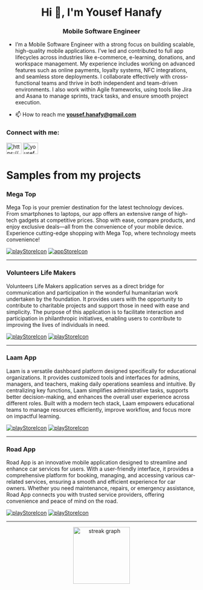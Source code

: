 <h1 align="center">Hi 👋, I'm Yousef Hanafy</h1>
<h3 align="center">Mobile Software Engineer</h3>

- I’m a Mobile Software Engineer with a strong focus on building scalable, high-quality mobile applications. I’ve led and contributed to full app lifecycles across industries like e-commerce, e-learning, donations, and workspace management. My experience includes working on advanced features such as online payments, loyalty systems, NFC integrations, and seamless store deployments. I collaborate effectively with cross-functional teams and thrive in both independent and team-driven environments. I also work within Agile frameworks, using tools like Jira and Asana to manage sprints, track tasks, and ensure smooth project execution.
     
- 📫 How to reach me **yousef.hanafy@gmail.com**

<h3 align="left">Connect with me:</h3>
<p align="left">
<a href="https://www.linkedin.com/in/yousef-hanafy-sw-eng/" target="blank"><img align="center" src="https://raw.githubusercontent.com/rahuldkjain/github-profile-readme-generator/master/src/images/icons/Social/linked-in-alt.svg" alt="https://www.linkedin.com/in/yousef-hanafy-b7a1821b3" height="30" width="40" /></a>  
<a href="https://twitter.com/yousef_hanafy4" target="blank"><img align="center" src="https://raw.githubusercontent.com/rahuldkjain/github-profile-readme-generator/master/src/images/icons/Social/twitter.svg" alt="yousef_hanafy4" height="30" width="40" /></a>

# Samples from my projects

### Mega Top 

Mega Top is your premier destination for the latest technology devices. From smartphones to laptops, our app offers an extensive range of high-tech gadgets at competitive prices. Shop with ease, compare products, and enjoy exclusive deals—all from the convenience of your mobile device. Experience cutting-edge shopping with Mega Top, where technology meets convenience!





[![playStoreIcon](https://github.com/YousefHanafy-SW-ENG/YousefHanafy-SW-ENG/assets/74376063/11cb6d44-934c-4865-94c1-601a01a9b135)](https://play.google.com/store/apps/details?id=com.megaTop.mega_top_mobile&pcampaignid=web_share) 
[![appStoreIcon](https://github.com/YousefHanafy-SW-ENG/YousefHanafy-SW-ENG/assets/74376063/1985edea-08f2-4765-b6b8-6d6c9a52d2c5)](https://apps.apple.com/eg/app/megatop/id6714483744)

<hr>

### Volunteers Life Makers

Volunteers Life Makers application serves as a direct bridge for communication and participation in the wonderful humanitarian work undertaken by the foundation. It provides users with the opportunity to contribute to charitable projects and support those in need with ease and simplicity. The purpose of this application is to facilitate interaction and participation in philanthropic initiatives, enabling users to contribute to improving the lives of individuals in need.





[![playStoreIcon](https://github.com/YousefHanafy-SW-ENG/YousefHanafy-SW-ENG/assets/74376063/11cb6d44-934c-4865-94c1-601a01a9b135)](https://play.google.com/store/apps/details?id=com.digifly.lifemakers) 
[![playStoreIcon](https://github.com/YousefHanafy-SW-ENG/YousefHanafy-SW-ENG/assets/74376063/1985edea-08f2-4765-b6b8-6d6c9a52d2c5)](https://apps.apple.com/eg/app/life-makers/id6473867192)

<hr>

### Laam App 

Laam is a versatile dashboard platform designed specifically for educational organizations. It provides customized tools and interfaces for admins, managers, and teachers, making daily operations seamless and intuitive. By centralizing key functions, Laam simplifies administrative tasks, supports better decision-making, and enhances the overall user experience across different roles. Built with a modern tech stack, Laam empowers educational teams to manage resources efficiently, improve workflow, and focus more on impactful learning.




[![playStoreIcon](https://github.com/YousefHanafy-SW-ENG/YousefHanafy-SW-ENG/assets/74376063/11cb6d44-934c-4865-94c1-601a01a9b135)](https://rb.gy/b1255g) 
[![playStoreIcon](https://github.com/YousefHanafy-SW-ENG/YousefHanafy-SW-ENG/assets/74376063/1985edea-08f2-4765-b6b8-6d6c9a52d2c5)](https://rb.gy/b1255g)

<hr>
  
### Road App 

Road App is an innovative mobile application designed to streamline and enhance car services for users. With a user-friendly interface, it provides a comprehensive platform for booking, managing, and accessing various car-related services, ensuring a smooth and efficient experience for car owners. Whether you need maintenance, repairs, or emergency assistance, Road App connects you with trusted service providers, offering convenience and peace of mind on the road.




[![playStoreIcon](https://github.com/YousefHanafy-SW-ENG/YousefHanafy-SW-ENG/assets/74376063/11cb6d44-934c-4865-94c1-601a01a9b135)](https://rb.gy/9p9zfz) 
[![playStoreIcon](https://github.com/YousefHanafy-SW-ENG/YousefHanafy-SW-ENG/assets/74376063/1985edea-08f2-4765-b6b8-6d6c9a52d2c5)](https://rb.gy/9p9zfz)

<hr>

<div align="center">
  <img src="https://streak-stats.demolab.com?user=YousefHanafy-SW-ENG&locale=en&mode=daily&theme=dracula&hide_border=false&border_radius=5" height="150" alt="streak graph"  />
</div>



